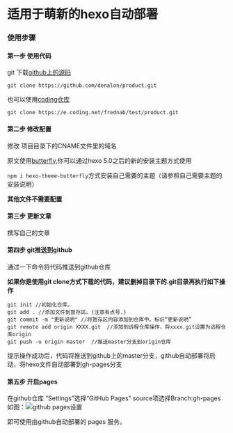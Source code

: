 # 适用于萌新的hexo自动部署

### 使用步骤

#### 第一步 使用代码 

git 下载[github上的源码](https://github.com/denalon/product/)

`git clone https://github.com/denalon/product.git`

也可以使用[coding仓库](https://frednab.coding.net/public/test/product/git/files)

`git clone https://e.coding.net/frednab/test/product.git`

#### 第二步 修改配置

修改 项目目录下的CNAME文件里的域名


原文使用[butterfly](https://github.com/jerryc127/hexo-theme-butterfly),你可以通过hexo 5.0之后的新的安装主题方式使用

`npm i hexo-theme-butterfly`方式安装自己需要的主题（请参照自己需要主题的安装说明）

**其他文件不需要配置**

#### 第三步 更新文章

撰写自己的文章

#### 第四步 git推送到github

通过一下命令将代码推送到github仓库

**如果你是使用git clone方式下载的代码，建议删掉目录下的.git目录再执行如下操作**

```
git init //初始化仓库。
git add . //添加文件到暂存区。(注意有点号.)
git commit -m "更新说明" //将暂存区内容添加到仓库中。标识“更新说明”
git remote add origin XXXX.git  //添加到远程仓库操作，将xxxx.git设置为远程仓库origin
git push -u origin master  //推送master分支到origin仓库

```

提示操作成功后，代码将推送到github上的master分支，github自动部署将启动，将hexo文件自动部署到gh-pages分支

#### 第五步 开启pages

在github仓库 “Settings”选择“GitHub Pages” source项选择Branch:gh-pages
如图：![github pages设置](https://s.ufs.pub/images/2020/10/20201022095332.png)

即可使用由github自动部署的 pages 服务。

